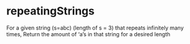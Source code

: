 # repeatingStrings
For a given string (s=abc) (length of s = 3) that repeats infinitely many times,  Return the amount of ‘a’s in that string for a desired length
